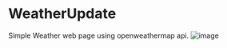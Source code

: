 # WeatherUpdate
Simple Weather web page using openweathermap api.
![image](https://github.com/GuhanAravinthKM/WeatherUpdate/assets/159403674/7750d561-a769-4ea9-a82e-ac64117177ec)

